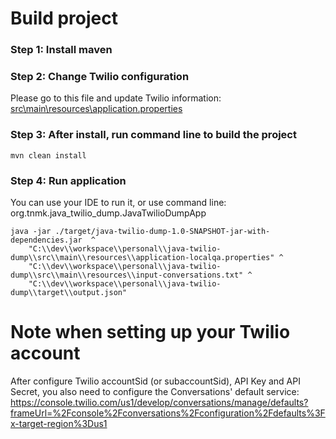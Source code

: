# Build project
### Step 1: Install maven

### Step 2: Change Twilio configuration
Please go to this file and update Twilio information: [src\main\resources\application.properties](src\main\resources\application.properties)


### Step 3: After install, run command line to build the project
```
mvn clean install 
```

### Step 4: Run application
You can use your IDE to run it, or use command line:
org.tnmk.java_twilio_dump.JavaTwilioDumpApp
```
java -jar ./target/java-twilio-dump-1.0-SNAPSHOT-jar-with-dependencies.jar  ^
    "C:\\dev\\workspace\\personal\\java-twilio-dump\\src\\main\\resources\\application-localqa.properties" ^
    "C:\\dev\\workspace\\personal\\java-twilio-dump\\src\\main\\resources\\input-conversations.txt" ^
    "C:\\dev\\workspace\\personal\\java-twilio-dump\\target\\output.json"
```

# Note when setting up your Twilio account
After configure Twilio accountSid (or subaccountSid), API Key and API Secret, you also need to configure the Conversations' default service:
https://console.twilio.com/us1/develop/conversations/manage/defaults?frameUrl=%2Fconsole%2Fconversations%2Fconfiguration%2Fdefaults%3Fx-target-region%3Dus1